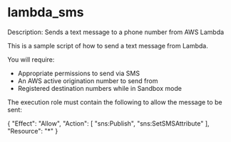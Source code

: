 # lambda_sms
Description: Sends a text message to a phone number from AWS Lambda

This is a sample script of how to send a text message from Lambda.

You will require: 
- Appropriate permissions to send via SMS
- An AWS active origination number to send from
- Registered destination numbers while in Sandbox mode

The execution role must contain the following to allow the message to be sent:

{
  "Effect": "Allow",
  "Action": [
    "sns:Publish",
    "sns:SetSMSAttribute"
  ],
  "Resource": "*"
}

